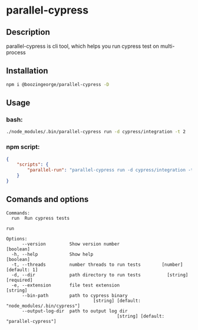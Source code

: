 # parallel-cypress

## Description
parallel-cypress is cli tool, which helps you run cypress test on multi-process

## Installation

```bash
npm i @boozingeorge/parallel-cypress -D
```

## Usage

### bash:
```bash
./node_modules/.bin/parallel-cypress run -d cypress/integration -t 2
```

### npm script:
```json
{
    "scripts": {
        "parallel-run": "parallel-cypress run -d cypress/integration -t 2"
    }
}

```

## Comands and options

```
Commands:
  run  Run cypress tests
```

```
run

Options:
      --version         Show version number                            [boolean]
  -h, --help            Show help                                      [boolean]
  -t, --threads         number threads to run tests        [number] [default: 1]
  -d, --dir             path directory to run tests          [string] [required]
  -e, --extension       file test extension                             [string]
      --bin-path        path to cypress binary
                                 [string] [default: "node_modules/.bin/cypress"]
      --output-log-dir  path to output log dir
                                          [string] [default: "parallel-cypress"]
```
